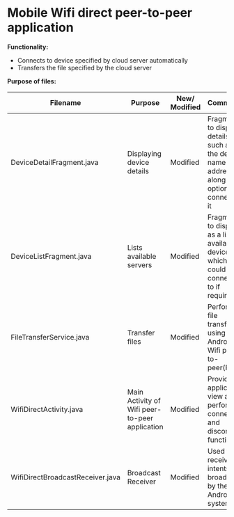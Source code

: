Mobile Wifi direct peer-to-peer application
================

__Functionality:__
 - Connects to device specified by cloud server automatically
 - Transfers the file specified by the cloud server

__Purpose of files:__

|Filename |Purpose  |New/ Modified|Comments|
|---|---|---|---|
|DeviceDetailFragment.java|       Displaying device details  |  Modified     | Fragment to display details such as the device name and address along with option to connect to it
|DeviceListFragment.java|          Lists available servers	    |    Modified    |  Fragment to display as a list the available devices which could be connected to if required|
|FileTransferService.java     |       Transfer files      |    Modified    |  Performs file transfer using Android’s Wifi  peer-to-peer(P2P)|
|WifiDirectActivity.java  |           Main Activity of  Wifi peer-to-peer  application  |      Modified  |    Provides application view and performs connect and disconnect functions|
|WifiDirectBroadcastReceiver.java  |  Broadcast Receiver     | Modified    |   Used to receive intents broadcast by the Android system|